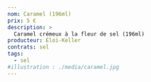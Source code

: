 ```yaml
---
nom: Caramel (196ml)
prix: 5 €
description: >
  Caramel crémeux à la fleur de sel (196ml)
producteur: Eloi-Keller
contrats: sel
tags: 
  - sel
#illustration : ./media/caramel.jpg
---
```


